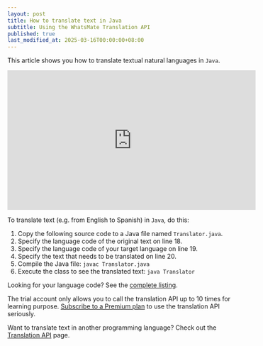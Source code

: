 ```yaml
---
layout: post
title: How to translate text in Java
subtitle: Using the WhatsMate Translation API
published: true
last_modified_at: 2025-03-16T00:00:00+08:00
---
```


This article shows you how to translate textual natural languages in `Java`.


<iframe width="560" height="315" src="https://www.youtube.com/embed/18wHrYVH4G0?rel=0&cc_load_policy=1" frameborder="0" allowfullscreen></iframe>


To translate text (e.g. from English to Spanish) in `Java`, do this:

1. Copy the following source code to a Java file named `Translator.java`.  <script src="https://gist.github.com/whatsmate/f1927a03d7981aaedfe81c61a0e96efa.js"></script>
2. Specify the language code of the original text on line 18.
3. Specify the language code of your target language on line 19.
4. Specify the text that needs to be translated on line 20.
4. Compile the Java file:  `javac Translator.java`
5. Execute the class to see the translated text: `java Translator`


Looking for your language code? See the <a target="_blank" href="http://api.whatsmate.net/v1/translation/supported-codes">complete listing</a>.


The trial account only allows you to call the translation API up to 10 times for learning purpose. [Subscribe to a Premium plan](https://www.whatsmate.net/translation-subscribe.html) to use the translation API seriously.


Want to translate text in another programming language? Check out the [Translation API](https://www.whatsmate.net/translation-api.html) page.


<br>

